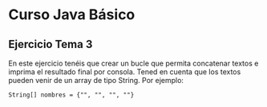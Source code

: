# Curso Java Básico

## Ejercicio Tema 3

En este ejercicio tenéis que crear un bucle que permita concatenar textos
e imprima el resultado final por consola.
Tened en cuenta que los textos pueden venir de un array de tipo String.
Por ejemplo:

```String[] nombres = {"", "", "", ""}```
